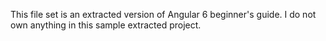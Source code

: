 This file set is an extracted version of Angular 6 beginner's guide. I do not own anything in this sample extracted project.
